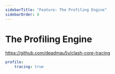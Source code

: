 ```yaml
---
sidebarTitle: "Feature: The Profiling Engine"
sidebarOrder: 8
---
```


# The Profiling Engine

https://github.com/deadmau5v/clash-core-tracing

```yaml
profile:
    tracing: true
```
